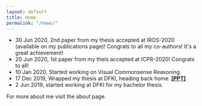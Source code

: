 ```yaml
---
layout: default
title: Home
permalink: "/news/"
---
```


- 30 Jun 2020, 2nd paper from my thesis accepted at IROS-2020 (available on my publications page)! Congrats to all my co-authors! It's a great achievement!
- 20 Jun 2020, 1st paper from my theis accepted at ICPR-2020! Congrats to all!
- 10 Jan 2020, Started working on Visual Commonsense Reasoning.
- 17 Dec 2019, Wrapped my thesis at DFKI, heading back home. [**[PPT]**](https://drive.google.com/file/d/1gvN5AxiltkYnpWeif-UNDLSl09F13xEm/view?usp=sharing)
- 2 Jun 2019, started working at DFKI for my bachelor thesis.



For more about me visit the about page.
